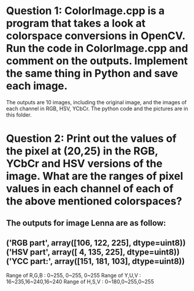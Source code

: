 # Question 1: ColorImage.cpp is a program that takes a look at colorspace conversions in OpenCV. Run the code in ColorImage.cpp and comment on the outputs. Implement the same thing in Python and save each image.
The outputs are 10 images, including the original image, and the images of each channel in RGB, HSV, YCbCr. The python code and the pictures are in this folder.
# Question 2: Print out the values of the pixel at (20,25) in the RGB, YCbCr and HSV versions of the image. What are the ranges of pixel values in each channel of each of the above mentioned colorspaces?

The outputs for image Lenna are as follow: 
---
('RGB part', array([106, 122, 225], dtype=uint8))
('HSV part', array([  4, 135, 225], dtype=uint8))
('YCC part:', array([151, 181, 103], dtype=uint8))
---
Range of R,G,B : 0~255, 0~255, 0~255
Range of Y,U,V : 16~235,16~240,16~240
Range of H,S,V : 0~180,0~255,0~255
